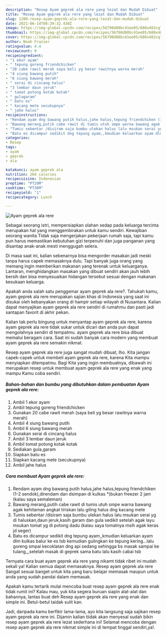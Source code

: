 ```yaml
---
description: "Resep Ayam geprek ala rere yang lezat dan Mudah Dibuat"
title: "Resep Ayam geprek ala rere yang lezat dan Mudah Dibuat"
slug: 1200-resep-ayam-geprek-ala-rere-yang-lezat-dan-mudah-dibuat
date: 2021-06-14T08:39:32.430Z
image: https://img-global.cpcdn.com/recipes/56790d88bc41ee05/680x482cq70/ayam-geprek-ala-rere-foto-resep-utama.jpg
thumbnail: https://img-global.cpcdn.com/recipes/56790d88bc41ee05/680x482cq70/ayam-geprek-ala-rere-foto-resep-utama.jpg
cover: https://img-global.cpcdn.com/recipes/56790d88bc41ee05/680x482cq70/ayam-geprek-ala-rere-foto-resep-utama.jpg
author: Noah Frazier
ratingvalue: 4.4
reviewcount: 9
recipeingredient:
- "1 ekor ayam"
- " tepung goreng friendchicken"
- "20 cabe rawit merah saya beli yg besar rawitnya warna merah"
- "4 siung bawang putih"
- "6 siung bawang merah"
- " serai di cincang halus"
- "3 lembar daun jeruk"
- " tomat potong kotak kotak"
- " gulagaram"
- " batu es"
- " kacang mete secukupnya"
- " jahe halus"
recipeinstructions:
- "Rendam ayam dng bawang putih halus,jahe halus,tepung friendchiken (1-2 sendok),direndam dan dsimpan di kulkas *)bukan freezer 2 jam (kalau saya semaleman)"
- "Bawang merang,putih cabe rawit di tumis utuh smpe warna bawang agak kehitaman angkat tiriskan lalu giling halus dng kacang mete"
- "Tumis sebentar /disiram saja bumbu ulekan halus lalu msukan serai yg di haluskan,daun jeruk,kasih garam dan gula sedikit setelah agak layu msukan tomat yg di potong dadu (kalau saya tomatnya msih agak keras jd seger)"
- "Batu es dicampur sedikit dng tepung ayam,,kmudian keluarkan ayam dlm kulkas balur ke es tsb kemudian gulingkan ke tepung kering...lalu goreng smpai kecoklatan dng api sedang sehingga bs masak sampai ke tulang,,,setelah masak di geprek sama batu lalu kasih cabai tsb"
categories:
- Resep
tags:
- ayam
- geprek
- ala

katakunci: ayam geprek ala 
nutrition: 264 calories
recipecuisine: Indonesian
preptime: "PT29M"
cooktime: "PT36M"
recipeyield: "1"
recipecategory: Lunch

---
```



![Ayam geprek ala rere](https://img-global.cpcdn.com/recipes/56790d88bc41ee05/680x482cq70/ayam-geprek-ala-rere-foto-resep-utama.jpg)

Sebagai seorang istri, mempersiapkan olahan sedap pada keluarga tercinta merupakan hal yang menggembirakan untuk kamu sendiri. Kewajiban seorang  wanita Tidak saja mengerjakan pekerjaan rumah saja, tapi kamu pun harus memastikan kebutuhan gizi terpenuhi dan juga panganan yang disantap anak-anak mesti menggugah selera.

Di masa  saat ini, kalian sebenarnya bisa mengorder masakan jadi meski tanpa harus capek memasaknya dulu. Tapi banyak juga orang yang memang ingin memberikan makanan yang terenak untuk keluarganya. Lantaran, menghidangkan masakan yang dibuat sendiri akan jauh lebih bersih dan bisa menyesuaikan hidangan tersebut sesuai dengan makanan kesukaan keluarga. 



Apakah anda salah satu penggemar ayam geprek ala rere?. Tahukah kamu, ayam geprek ala rere merupakan sajian khas di Indonesia yang saat ini disukai oleh kebanyakan orang di hampir setiap wilayah di Nusantara. Kalian dapat menyajikan ayam geprek ala rere sendiri di rumahmu dan pasti jadi santapan favorit di akhir pekan.

Kalian tak perlu bingung untuk menyantap ayam geprek ala rere, karena ayam geprek ala rere tidak sukar untuk dicari dan anda pun dapat mengolahnya sendiri di tempatmu. ayam geprek ala rere bisa dibuat memalui beragam cara. Saat ini sudah banyak cara modern yang membuat ayam geprek ala rere semakin nikmat.

Resep ayam geprek ala rere juga sangat mudah dibuat, lho. Kita jangan capek-capek untuk membeli ayam geprek ala rere, karena Kita mampu menyiapkan ditempatmu. Bagi Kita yang ingin membuatnya, dibawah ini merupakan resep untuk membuat ayam geprek ala rere yang enak yang mampu Kamu coba sendiri.

<!--inarticleads1-->

##### Bahan-bahan dan bumbu yang dibutuhkan dalam pembuatan Ayam geprek ala rere:

1. Ambil 1 ekor ayam
1. Ambil  tepung goreng friendchicken
1. Gunakan 20 cabe rawit merah (saya beli yg besar rawitnya warna merah)
1. Ambil 4 siung bawang putih
1. Ambil 6 siung bawang merah
1. Gunakan  serai di cincang halus
1. Ambil 3 lembar daun jeruk
1. Ambil  tomat potong kotak kotak
1. Sediakan  gula,garam
1. Siapkan  batu es
1. Siapkan  kacang mete (secukupnya)
1. Ambil  jahe halus




<!--inarticleads2-->

##### Cara membuat Ayam geprek ala rere:

1. Rendam ayam dng bawang putih halus,jahe halus,tepung friendchiken (1-2 sendok),direndam dan dsimpan di kulkas *)bukan freezer 2 jam (kalau saya semaleman)
1. Bawang merang,putih cabe rawit di tumis utuh smpe warna bawang agak kehitaman angkat tiriskan lalu giling halus dng kacang mete
1. Tumis sebentar /disiram saja bumbu ulekan halus lalu msukan serai yg di haluskan,daun jeruk,kasih garam dan gula sedikit setelah agak layu msukan tomat yg di potong dadu (kalau saya tomatnya msih agak keras jd seger)
1. Batu es dicampur sedikit dng tepung ayam,,kmudian keluarkan ayam dlm kulkas balur ke es tsb kemudian gulingkan ke tepung kering...lalu goreng smpai kecoklatan dng api sedang sehingga bs masak sampai ke tulang,,,setelah masak di geprek sama batu lalu kasih cabai tsb




Ternyata cara buat ayam geprek ala rere yang nikamt tidak ribet ini mudah sekali ya! Kalian semua dapat memasaknya. Resep ayam geprek ala rere Sangat sesuai banget untuk kita yang baru belajar memasak maupun untuk anda yang sudah pandai dalam memasak.

Apakah kamu tertarik mulai mencoba buat resep ayam geprek ala rere enak tidak rumit ini? Kalau mau, yuk kita segera buruan siapin alat-alat dan bahannya, lantas buat deh Resep ayam geprek ala rere yang enak dan simple ini. Betul-betul taidak sulit kan. 

Jadi, daripada kamu berfikir lama-lama, ayo kita langsung saja sajikan resep ayam geprek ala rere ini. Dijamin kalian tiidak akan menyesal sudah bikin resep ayam geprek ala rere lezat sederhana ini! Selamat mencoba dengan resep ayam geprek ala rere nikmat simple ini di tempat tinggal sendiri,ya!.

